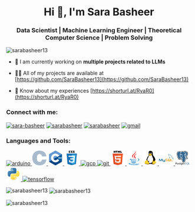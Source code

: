 <h1 align="center">Hi 👋, I'm Sara Basheer</h1>
<h3 align="center">Data Scientist | Machine Learning Engineer | Theoretical Computer Science | Problem Solving</h3>

<p align="left"> <img src="https://komarev.com/ghpvc/?username=sarabasheer13&label=Profile%20views&color=0e75b6&style=flat" alt="sarabasheer13" /> </p>

- 🔭 I am currently working on **multiple projects related to LLMs**

- 👨‍💻 All of my projects are available at [https://github.com/SaraBasheer13](https://github.com/SaraBasheer13)

- 📄 Know about my experiences [https://shorturl.at/RyaR0](https://shorturl.at/RyaR0)

<h3 align="left">Connect with me:</h3>
<p align="left">
<a href="https://linkedin.com/in/sara-basheer" target="blank"><img align="center" src="https://raw.githubusercontent.com/rahuldkjain/github-profile-readme-generator/master/src/images/icons/Social/linked-in-alt.svg" alt="sara-basheer" height="30" width="40" /></a>
<a href="https://kaggle.com/sarabasheer" target="blank"><img align="center" src="https://raw.githubusercontent.com/rahuldkjain/github-profile-readme-generator/master/src/images/icons/Social/kaggle.svg" alt="sarabasheer" height="30" width="40" /></a>
<a href="https://codeforces.com/profile/sarabasheer" target="blank"><img align="center" src="https://raw.githubusercontent.com/rahuldkjain/github-profile-readme-generator/master/src/images/icons/Social/codeforces.svg" alt="sarabasheer" height="30" width="40" /></a>
<a href="mailto:sarabasheer36@gmail.com" target="blank"><img align="center" src="https://cdn.jsdelivr.net/gh/simple-icons/simple-icons/icons/gmail.svg" alt="gmail" height="30" width="40" /></a>
</p>

<h3 align="left">Languages and Tools:</h3>
<p align="left"> <a href="https://www.arduino.cc/" target="_blank" rel="noreferrer"> <img src="https://cdn.worldvectorlogo.com/logos/arduino-1.svg" alt="arduino" width="40" height="40"/> </a> <a href="https://www.cprogramming.com/" target="_blank" rel="noreferrer"> <img src="https://raw.githubusercontent.com/devicons/devicon/master/icons/c/c-original.svg" alt="c" width="40" height="40"/> </a> <a href="https://www.w3schools.com/cpp/" target="_blank" rel="noreferrer"> <img src="https://raw.githubusercontent.com/devicons/devicon/master/icons/cplusplus/cplusplus-original.svg" alt="cplusplus" width="40" height="40"/> </a> <a href="https://www.w3schools.com/css/" target="_blank" rel="noreferrer"> <img src="https://raw.githubusercontent.com/devicons/devicon/master/icons/css3/css3-original-wordmark.svg" alt="css3" width="40" height="40"/> </a> <a href="https://cloud.google.com" target="_blank" rel="noreferrer"> <img src="https://www.vectorlogo.zone/logos/google_cloud/google_cloud-icon.svg" alt="gcp" width="40" height="40"/> </a> <a href="https://git-scm.com/" target="_blank" rel="noreferrer"> <img src="https://www.vectorlogo.zone/logos/git-scm/git-scm-icon.svg" alt="git" width="40" height="40"/> </a> <a href="https://www.w3.org/html/" target="_blank" rel="noreferrer"> <img src="https://raw.githubusercontent.com/devicons/devicon/master/icons/html5/html5-original-wordmark.svg" alt="html5" width="40" height="40"/> </a> <a href="https://www.java.com" target="_blank" rel="noreferrer"> <img src="https://raw.githubusercontent.com/devicons/devicon/master/icons/java/java-original.svg" alt="java" width="40" height="40"/> </a> <a href="https://www.linux.org/" target="_blank" rel="noreferrer"> <img src="https://raw.githubusercontent.com/devicons/devicon/master/icons/linux/linux-original.svg" alt="linux" width="40" height="40"/> </a> <a href="https://www.mysql.com/" target="_blank" rel="noreferrer"> <img src="https://raw.githubusercontent.com/devicons/devicon/master/icons/mysql/mysql-original-wordmark.svg" alt="mysql" width="40" height="40"/> </a> <a href="https://www.postgresql.org" target="_blank" rel="noreferrer"> <img src="https://raw.githubusercontent.com/devicons/devicon/master/icons/postgresql/postgresql-original-wordmark.svg" alt="postgresql" width="40" height="40"/> </a> <a href="https://www.python.org" target="_blank" rel="noreferrer"> <img src="https://raw.githubusercontent.com/devicons/devicon/master/icons/python/python-original.svg" alt="python" width="40" height="40"/> </a> <a href="https://www.tensorflow.org" target="_blank" rel="noreferrer"> <img src="https://www.vectorlogo.zone/logos/tensorflow/tensorflow-icon.svg" alt="tensorflow" width="40" height="40"/> </a> </p>

<p><img align="left" src="https://github-readme-stats.vercel.app/api/top-langs?username=sarabasheer13&show_icons=true&locale=en&layout=compact" alt="sarabasheer13" /></p>

<p>&nbsp;<img align="center" src="https://github-readme-stats.vercel.app/api?username=sarabasheer13&show_icons=true&locale=en" alt="sarabasheer13" /></p>

<p><img align="center" src="https://github-readme-streak-stats.herokuapp.com/?user=sarabasheer13&" alt="sarabasheer13" /></p>
